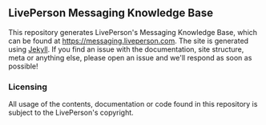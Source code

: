 ## LivePerson Messaging Knowledge Base

This repository generates LivePerson's Messaging Knowledge Base, which can be found at https://messaging.liveperson.com. The site is generated using [Jekyll](https://jekyllrb.com/). If you find an issue with the documentation, site structure, meta or anything else, please open an issue and we'll respond as soon as possible!

### Licensing

All usage of the contents, documentation or code found in this repository is subject to the LivePerson's copyright.
